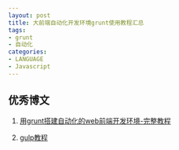 ```yaml
---
layout: post
title: 大前端自动化开发环境grunt使用教程汇总
tags:
- grunt
- 自动化
categories:
- LANGUAGE
- Javascript
---
```

## 优秀博文
1. [用grunt搭建自动化的web前端开发环境-完整教程](http://blog.csdn.net/wangfupeng1988/article/details/46418203/)

2. [gulp教程](http://i5ting.github.io/stuq-gulp/)
<!--more-->